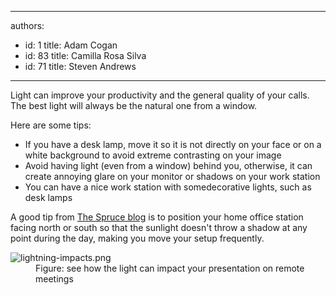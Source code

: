 

---
authors:
  - id: 1
    title: Adam Cogan
  - id: 83
    title: Camilla Rosa Silva
  - id: 71
    title: Steven Andrews
---




<span class='intro'> <p class="ssw15-rteElement-P">​Light can improve your productivity and the general quality of your calls. The best light will always be the natural one from a window.&#160;<br></p><p class="ssw15-rteElement-P">Here are&#160;some tips&#58;</p><ul><li>If you have a desk lamp, move it so it is not directly on your face or on a white background to avoid extreme contrasting on your image</li><li>Avoid having light (even from a window) behind you, otherwise, it can create annoying glare on your monitor or shadows on your work station</li><li>You can have a nice work station with some ​decorative lights, such as desk lamps<br></li></ul> </span>

<p>​A good tip from 
   <a href="https&#58;//www.thespruce.com/tips-for-better-home-office-lighting-1812436">The Spruce blog</a> is to position your home office station facing north or south so that the sunlight doesn't throw a shadow at any point during the day, making you move your setup frequently.&#160;<br></p><dl class="image"><dt><img src="/PublishingImages/lightning-impacts.png" alt="lightning-impacts.png" /></dt><dd>Figure&#58; see how the light can impact your presentation on remote meetings​<br></dd></dl>



